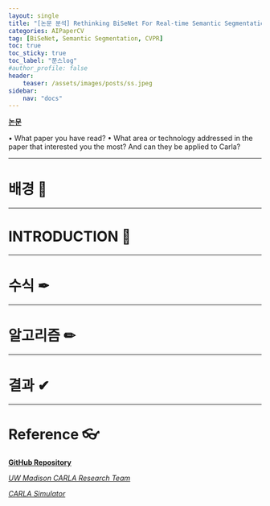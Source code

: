 ```yaml
---
layout: single
title: "[논문 분석] Rethinking BiSeNet For Real-time Semantic Segmentation (CVPR 20201)"
categories: AIPaperCV
tag: [BiSeNet, Semantic Segmentation, CVPR]
toc: true
toc_sticky: true
toc_label: "쭌스log"
#author_profile: false
header:
    teaser: /assets/images/posts/ss.jpeg
sidebar:
    nav: "docs"
---
```


[**논문**](https://link.springer.com/content/pdf/10.1007/978-3-030-58452-8_13.pdf)

• What paper you have read?
• What area or technology addressed in the paper that interested you the most? And can they be applied to Carla?

****
# 배경 🙌

****
# INTRODUCTION 👀

****
# 수식 ✒

****
# 알고리즘 ✏

****
# 결과 ✔

****
# Reference 👓
[**GitHub Repository**](https://github.com/hchoi256/carla-research-project)

[*UW Madison CARLA Research Team*](https://cavh.cee.wisc.edu/carla-simulation-project/)

[*CARLA Simulator*](https://carla.readthedocs.io/en/latest/)